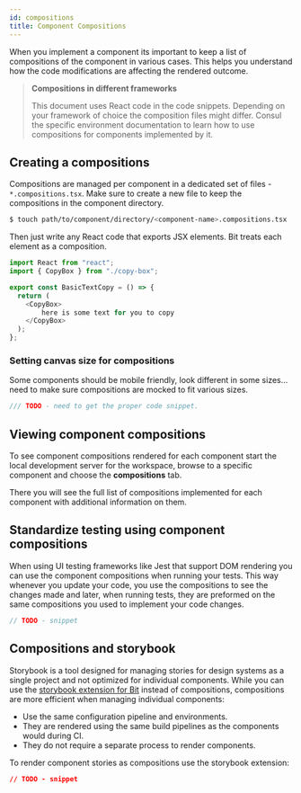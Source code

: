 ```yaml
---
id: compositions
title: Component Compositions
---
```


When you implement a component its important to keep a list of compositions of the component in various cases. This helps you understand how the code modifications are affecting the rendered outcome.

> **Compositions in different frameworks**
>
> This document uses React code in the code snippets. Depending on your framework of choice the composition files might differ. Consul the specific environment documentation to learn how to use compositions for components implemented by it.

## Creating a compositions

Compositions are managed per component in a dedicated set of files - `*.compositions.tsx`. Make sure to create a new file to keep the compositions in the component directory.

```sh
$ touch path/to/component/directory/<component-name>.compositions.tsx
```

Then just write any React code that exports JSX elements. Bit treats each element as a composition.

```typescript
import React from "react";
import { CopyBox } from "./copy-box";

export const BasicTextCopy = () => {
  return (
    <CopyBox>
        here is some text for you to copy
    </CopyBox>
  );
};
```

### Setting canvas size for compositions

Some components should be mobile friendly, look different in some sizes... need to make sure compositions are mocked to fit various sizes.

```typescript
/// TODO - need to get the proper code snippet.
```

## Viewing component compositions

To see component compositions rendered for each component start the local development server for the workspace, browse to a specific component and choose the **compositions** tab.

There you will see the full list of compositions implemented for each component with additional information on them.

## Standardize testing using component compositions

When using UI testing frameworks like Jest that support DOM rendering you can use the component compositions when running your tests. This way whenever you update your code, you use the compositions to see the changes made and later, when running tests, they are preformed on the same compositions you used to implement your code changes.

```typescript
// TODO - snippet
```

## Compositions and storybook

Storybook is a tool designed for managing stories for design systems as a single project and not optimized for individual components. While you can use the [storybook extension for Bit](TODO) instead of compositions, compositions are more efficient when managing individual components:

- Use the same configuration pipeline and environments.
- They are rendered using the same build pipelines as the components would during CI.
- They do not require a separate process to render components.

To render component stories as compositions use the storybook extension:

```json
// TODO - snippet
```
